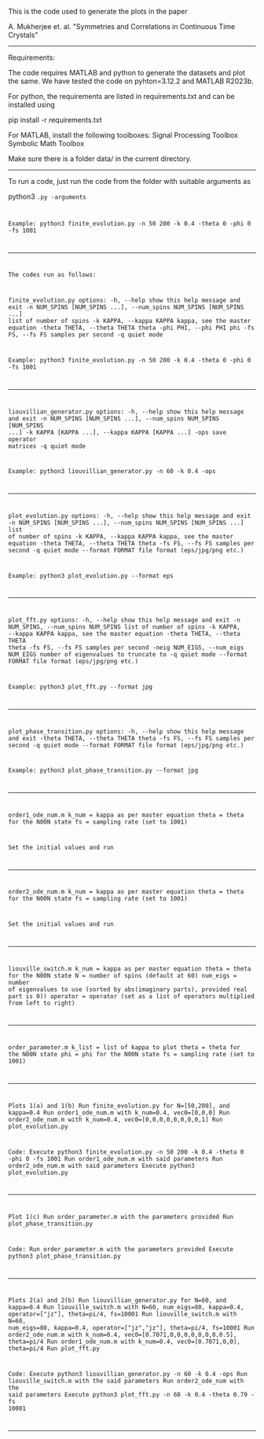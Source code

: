 This is the code used to generate the plots in the paper

A. Mukherjee et. al. "Symmetries and Correlations in Continuous Time Crystals"

*************************************************************************************************************

Requirements:

The code requires MATLAB and python to generate the datasets and plot the same. We have tested the code on pyhton=3.12.2 and MATLAB R2023b.

For python, the requirements are listed in requirements.txt and can be installed using

pip install -r requirements.txt

For MATLAB, install the following toolboxes:
Signal Processing Toolbox
Symbolic Math Toolbox

Make sure there is a folder data/ in the current directory.

*************************************************************************************************************

To run a code, just run the code from the folder with suitable arguments as

python3 <code name>.py -arguments

Example:
python3 finite_evolution.py -n 50 200 -k 0.4 -theta 0 -phi 0 -fs 1001

*************************************************************************************************************

The codes run as follows:

finite_evolution.py
options:
  -h, --help            show this help message and exit
  -n NUM_SPINS [NUM_SPINS ...], --num_spins NUM_SPINS [NUM_SPINS ...]
                        list of number of spins
  -k KAPPA, --kappa KAPPA
                        kappa, see the master equation
  -theta THETA, --theta THETA
                        theta
  -phi PHI, --phi PHI   phi
  -fs FS, --fs FS       samples per second
  -q                    quiet mode

Example:
python3 finite_evolution.py -n 50 200 -k 0.4 -theta 0 -phi 0 -fs 1001 

*********************

liouvillian_generator.py
options:
  -h, --help            show this help message and exit
  -n NUM_SPINS [NUM_SPINS ...], --num_spins NUM_SPINS [NUM_SPINS ...]
  -k KAPPA [KAPPA ...], --kappa KAPPA [KAPPA ...]
  -ops                  save operator matrices
  -q                    quiet mode

Example:
python3 liouvillian_generator.py -n 60 -k 0.4 -ops


*********************

plot_evolution.py
options:
  -h, --help            show this help message and exit
  -n NUM_SPINS [NUM_SPINS ...], --num_spins NUM_SPINS [NUM_SPINS ...]
                        list of number of spins
  -k KAPPA, --kappa KAPPA
                        kappa, see the master equation
  -theta THETA, --theta THETA
                        theta
  -fs FS, --fs FS       samples per second
  -q                    quiet mode
  --format FORMAT       file format (eps/jpg/png etc.)

Example:
python3 plot_evolution.py --format eps


***********************

plot_fft.py
options:
  -h, --help            show this help message and exit
  -n NUM_SPINS, --num_spins NUM_SPINS
                        list of number of spins
  -k KAPPA, --kappa KAPPA
                        kappa, see the master equation
  -theta THETA, --theta THETA
                        theta
  -fs FS, --fs FS       samples per second
  -neig NUM_EIGS, --num_eigs NUM_EIGS
                        number of eigenvalues to truncate to
  -q                    quiet mode
  --format FORMAT       file format (eps/jpg/png etc.)

Example:
python3 plot_fft.py --format jpg

***********************

plot_phase_transition.py
options:
  -h, --help            show this help message and exit
  -theta THETA, --theta THETA
                        theta
  -fs FS, --fs FS       samples per second
  -q                    quiet mode
  --format FORMAT       file format (eps/jpg/png etc.)

Example:
python3 plot_phase_transition.py --format jpg

************************

order1_ode_num.m
k_num = kappa as per master equation
theta = theta for the N00N state
fs = sampling rate (set to 1001)

Set the initial values and run

************************

order2_ode_num.m
k_num = kappa as per master equation
theta = theta for the N00N state
fs = sampling rate (set to 1001)

Set the initial values and run

************************

liouville_switch.m
k_num = kappa as per master equation
theta = theta for the N00N state
N = number of spins (default at 60)
num_eigs = number of eigenvalues to use (sorted by abs(imaginary parts), provided real part is 0))
operator = operator (set as a list of operators multiplied from left to right)

************************

order_parameter.m
k_list = list of kappa to plot
theta = theta for the N00N state
phi = phi for the N00N state
fs = sampling rate (set to 1001)

*************************************************************************************************************

Plots 1(a) and 1(b)
Run finite_evolution.py for N=[50,200], and kappa=0.4
Run order1_ode_num.m with k_num=0.4, vec0=[0,0,0]
Run order2_ode_num.m with k_num=0.4, vec0=[0,0,0,0,0,0,0,0,1]
Run plot_evolution.py

Code:
Execute python3 finite_evolution.py -n 50 200 -k 0.4 -theta 0 -phi 0 -fs 1001
Run order1_ode_num.m with said parameters
Run order2_ode_num.m with said parameters
Execute python3 plot_evolution.py

*******************************************************

Plot 1(c)
Run order_parameter.m with the parameters provided
Run plot_phase_transition.py
 
Code:
Run order_parameter.m with the parameters provided
Execute python3 plot_phase_transition.py 

*******************************************************

Plots 2(a) and 2(b)
Run liouvillian_generator.py for N=60, and kappa=0.4
Run liouville_switch.m with N=60, num_eigs=80, kappa=0.4, operator=["jz"], theta=pi/4, fs=10001
Run liouville_switch.m with N=60, num_eigs=80, kappa=0.4, operator=["jz","jz"], theta=pi/4, fs=10001
Run order2_ode_num.m with k_num=0.4, vec0=[0.7071,0,0,0,0,0,0,0,0.5], theta=pi/4
Run order1_ode_num.m with k_num=0.4, vec0=[0.7071,0,0], theta=pi/4
Run plot_fft.py

Code:
Execute python3 liouvillian_generator.py -n 60 -k 0.4 -ops 
Run liouville_switch.m with the said parameters
Run order2_ode_num with the said parameters
Execute python3 plot_fft.py -n 60 -k 0.4 -theta 0.79 -fs 10001

*************************************************************************************************************